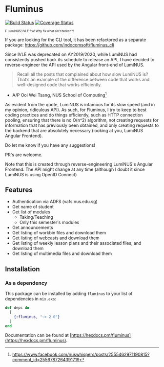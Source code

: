 # Fluminus

[![Build Status](https://travis-ci.com/indocomsoft/fluminus.svg?branch=master)](https://travis-ci.com/indocomsoft/fluminus)
[![Coverage Status](https://coveralls.io/repos/github/indocomsoft/fluminus/badge.svg?branch=master)](https://coveralls.io/github/indocomsoft/fluminus?branch=master)

<sup><sub>F LumiNUS! IVLE ftw! Why fix what ain't broken?!</sub></sup>

If you are looking for the CLI tool, it has been refactored as a separate package: https://github.com/indocomsoft/fluminus_cli

Since IVLE was deprecated on AY2019/2020, while LumiNUS had consistently pushed back its schedule to release an API, I have decided to reverse-engineer the API used by the Angular front-end of LumiNUS.

> Recall all the posts that complained about how slow LumiNUS is? That’s an example of the difference between code that works and well-designed code that works efficiently.
- A/P Ooi Wei Tsang, NUS School of Computing[^1]

[^1]: https://www.facebook.com/nuswhispers/posts/2555462971190815?comment_id=2556787264391719

As evident from the quote, LumiNUS is infamous for its slow speed (and in my opinion, ridiculous API). As such, for Fluminus, I try to keep to best coding practices and do things efficiently, such as HTTP connection pooling, ensuring that there is no O(n^2) algorithm, not creating requests for information that has previously been obtained, and only creating requests to the backend that are absolutely necessary (looking at you, LumiNUS Angular Frontend).

Do let me know if you have any suggestions!

PR's are welcome.

Note that this is created through reverse-engineering LumiNUS's Angular Frontend. The API might change at any time (although I doubt it since LumiNUS is using OpenID Connect)

## Features
- Authentication via ADFS (vafs.nus.edu.sg)
- Get name of student
- Get list of modules
  - Taking/Teaching
  - Only this semester's modules
- Get announcements
- Get listing of workbin files and download them
- Get listing of webcasts and download them
- Get listing of weekly lesson plans and their associated files, and download them
- Get listing of multimedia files and download them

## Installation
### As a dependency

This package can be installed by adding `fluminus` to your list of
dependencies in `mix.exs`:

```elixir
def deps do
  [
    {:fluminus, "~> 2.0"}
  ]
end
```

Documentation can be found at [https://hexdocs.pm/fluminus](https://hexdocs.pm/fluminus).
